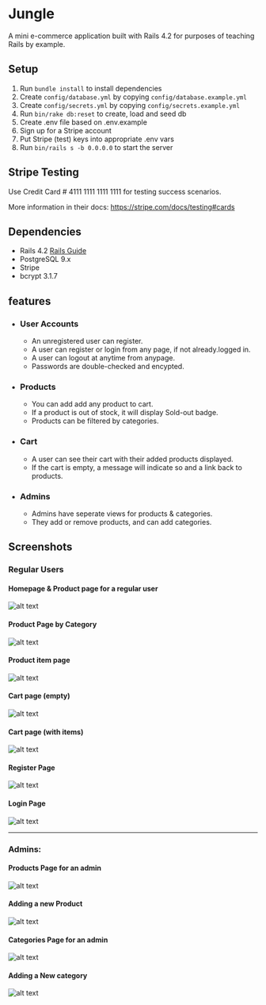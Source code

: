 # Jungle

A mini e-commerce application built with Rails 4.2 for purposes of teaching Rails by example.


## Setup

1. Run `bundle install` to install dependencies
2. Create `config/database.yml` by copying `config/database.example.yml`
3. Create `config/secrets.yml` by copying `config/secrets.example.yml`
4. Run `bin/rake db:reset` to create, load and seed db
5. Create .env file based on .env.example
6. Sign up for a Stripe account
7. Put Stripe (test) keys into appropriate .env vars
8. Run `bin/rails s -b 0.0.0.0` to start the server

## Stripe Testing

Use Credit Card # 4111 1111 1111 1111 for testing success scenarios.

More information in their docs: <https://stripe.com/docs/testing#cards>

## Dependencies

* Rails 4.2 [Rails Guide](http://guides.rubyonrails.org/v4.2/)
* PostgreSQL 9.x
* Stripe
* bcrypt 3.1.7

## features 
* ### User Accounts
  * An unregistered user can register.
  * A user can register or login from any page, if not already.logged in.
  * A user can logout at anytime from anypage.
  * Passwords are double-checked and encypted.
* ### Products
  * You can add add any product to cart.
  * If a product is out of stock, it will display Sold-out badge.
  * Products can be filtered by categories.
* ### Cart
  * A user can see their cart with their added products displayed.
  * If the cart is empty, a message will indicate so and a link back to products.
* ### Admins
  * Admins have seperate views for products & categories.
  * They add or remove products, and can add categories.

## Screenshots

### Regular Users
#### Homepage & Product page for a regular user
![alt text](docs/main_page_and_products_page.png "Products Page & Homepage")
#### Product Page by Category
![alt text](docs/products_page_by_category.png "Products by Category")
#### Product item page
![alt text](docs/one_product_page_in_stock.png "Product item")
#### Cart page (empty)
![alt text](docs/cart_empty.png "Cart: Empty")
#### Cart page (with items)
![alt text](docs/cart_not_empty.png "Cart: Not Empty")
#### Register Page
![alt text](docs/register_page.png "Register")
#### Login Page
![alt text](docs/login_page.png "Login")

---
### Admins: 
#### Products Page for an admin
![alt text](docs/admin_product_page.png "Admin: Product Page")
#### Adding a new Product
![alt text](docs/admin_adds_new_product.png "Admin: New Product")
#### Categories Page for an admin
![alt text](docs/admin_adds_a_category.png "Admin: New category")
#### Adding a New category
![alt text](docs/admin_all_categories.png "Admin: All Categories")